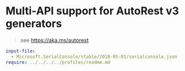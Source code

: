 # Multi-API support for AutoRest v3 generators

> see https://aka.ms/autorest

``` yaml $(enable-multi-api)
input-file:
  - Microsoft.SerialConsole/stable/2018-05-01/serialconsole.json
require: ../../../../profiles/readme.md
```
